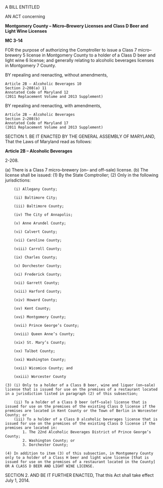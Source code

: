 A BILL ENTITLED

AN ACT concerning

**Montgomery County – Micro–Brewery Licenses and Class D Beer and Light Wine Licenses**

**MC 3-14**

FOR the purpose of authorizing the Comptroller to issue a Class 7 micro–brewery 5 license in Montgomery County to a holder of a Class D beer and light wine 6 license; and generally relating to alcoholic beverages licenses in Montgomery 7 County.
BY repealing and reenacting, without amendments,
	Article 2B – Alcoholic Beverages 10 	Section 2–208(a) 11 	Annotated Code of Maryland 12 
	(2011 Replacement Volume and 2013 Supplement)
BY repealing and reenacting, with amendments,
	
	Article 2B – Alcoholic Beverages 
	Section 2–208(b) 	Annotated Code of Maryland 17 	(2011 Replacement Volume and 2013 Supplement)
SECTION 1. BE IT ENACTED BY THE GENERAL ASSEMBLY OF MARYLAND, That the Laws of Maryland read as follows:
**Article 2B – Alcoholic Beverages**
2-208.
(a) There is a Class 7 micro–brewery (on– and off–sale) license.
(b) The license shall be issued:
	(1) By the State Comptroller;
	(2) Only in the following jurisdictions:
		
		(i) Allegany County;				(ii) Baltimore City;
		(iii) Baltimore County; 				(iv) The City of Annapolis;  		(v) Anne Arundel County;  		(vi) Calvert County;  		(vii) Caroline County; 		(viii) Carroll County;  		(ix) Charles County;  		(x) Dorchester County; 		(xi) Frederick County;  		(xii) Garrett County;		(xiii) Harford County; 		(xiv) Howard County;  		(xv) Kent County; 		(xvi) Montgomery County; 		(xvii) Prince George’s County; 		(xviii) Queen Anne’s County; 		(xix) St. Mary’s County;  		(xx) Talbot County; 		(xxi) Washington County; 		(xxii) Wicomico County; and  		(xxiii) Worcester County
 	(3) (i) Only to a holder of a Class B beer, wine and liquor (on–sale) license that is issued for use on the premises of a restaurant located in a jurisdiction listed in paragraph (2) of this subsection;
	
		(ii) To a holder of a Class D beer (off–sale) license that is issued for use on the premises of the existing Class D license if the premises are located in Kent County or the Town of Berlin in Worcester County; or
		(iii) To a holder of a Class D alcoholic beverages license that is issued for use on the premises of the existing Class D license if the premises are located in:
			1. The 22nd Alcoholic Beverages District of Prince George’s County;
			2. Washington County; or			3. Dorchester County;
	(4) In addition to item (3) of this subsection, in Montgomery County only to a holder of a Class H beer and light wine license [that is issued for use on the premises of a restaurant located in the County] OR A CLASS D BEER AND LIGHT WINE LICENSE.
SECTION 2. AND BE IT FURTHER ENACTED, That this Act shall take effect July 1, 2014.
	
	
	